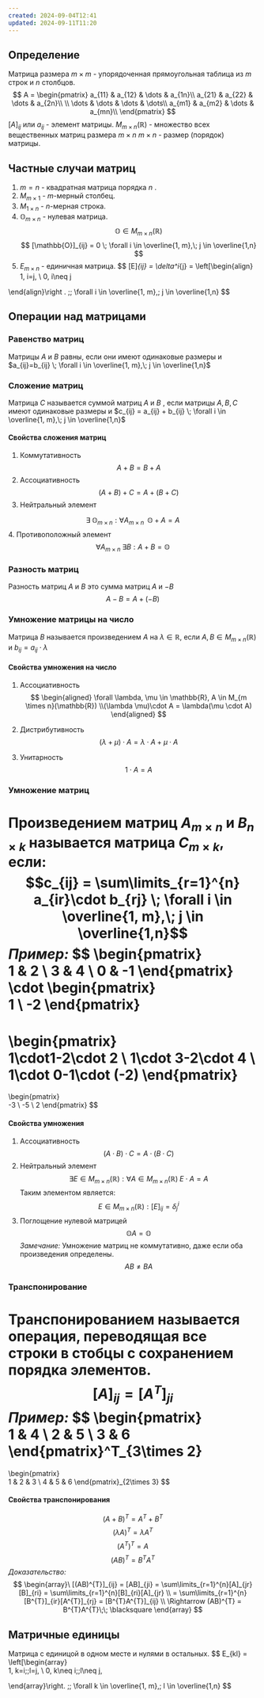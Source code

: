 ```yaml
---
created: 2024-09-04T12:41
updated: 2024-09-11T11:20
---
```

## Определение
 Матрица размера $m\times m$ - упорядоченная прямоугольная таблица из $m$ строк и $n$ столбцов.
$$
A = \begin{pmatrix}  
a_{11} & a_{12} & \dots & a_{1n}\\  
a_{21} & a_{22} & \dots & a_{2n}\\ \\
\dots & \dots & \dots & \dots\\  
a_{m1} & a_{m2} & \dots & a_{mn}\\  
\end{pmatrix}
$$
$[A]_{ij}$ или $a_{ij}$ - элемент матрицы.
$M_{m \times n}(\mathbb{R})$ - множество всех вещественных матриц размера $m\times n$ 
$m \times n$ - размер (порядок) матрицы.

## Частные случаи матриц
1. $m=n$ - квадратная матрица порядка $n$ .
2. $M_{m \times 1}$ - $m$-мерный столбец.
3. $M_{1 \times n}$ - $n$-мерная строка.
4. $\mathbb{O}_{m \times n}$ - нулевая матрица.
$$
\mathbb{O}\in M_{m \times n}(\mathbb{R})
$$
$$
[\mathbb{O}]_{ij} = 0 \; \forall i \in \overline{1, m},\; j \in \overline{1,n}
$$
5. $E_{m \times n}$ - единичная матрица.
$$
[E]_{ij} = \delta^i_{j} = \left[\begin{align}
1, i=j, \\
0, i\neq j

\end{align}\right . \;\; \forall i \in \overline{1, m},\; j \in \overline{1,n}
$$

## Операции над матрицами
### Равенство матриц
Матрицы $A$ и $B$ равны, если они имеют одинаковые размеры и $a_{ij}=b_{ij} \; \forall i \in \overline{1, m},\; j \in \overline{1,n}$ 

### Сложение матриц
Матрица $C$ называется суммой матриц $A$ и $B$ , если матрицы $A,B,C$ имеют одинаковые размеры и $c_{ij} = a_{ij} + b_{ij} \; \forall i \in \overline{1, m},\; j \in \overline{1,n}$

#### Свойства сложения матриц
1. Коммутативность
$$
A+B=B+A
$$
2. Ассоциативность
$$
(A+B)+C = A+(B+C)
$$
3. Нейтральный элемент

$$
\exists \; \mathbb{O}_{m \times n} : \forall A_{m \times n} \;\; \mathbb{O} + A = A
$$
4. Противоположный элемент
$$
\forall A_{m \times n}\; \exists B : A+B=\mathbb{O}
$$

### Разность матриц
Разность матриц $A$ и $B$ это сумма матриц $A$ и $-B$
$$
A-B =A+(-B)
$$
### Умножение матрицы на число
Матрица $B$ называется произведением $A$ на $\lambda \in \mathbb{R}$, если $A,B\in M_{m \times n}(\mathbb{R})$ и $b_{ij}=a_{ij}\cdot\lambda$

#### Свойства умножения на число
1. Ассоциативность
$$
\begin{aligned}
\forall \lambda, \mu \in \mathbb{R}, A \in M_{m \times n}(\mathbb{R}) \\(\lambda \mu)\cdot A = \lambda(\mu \cdot A)
\end{aligned}
$$
2. Дистрибутивность
$$
(\lambda + \mu)\cdot A = \lambda \cdot A+\mu \cdot A
$$

3. Унитарность
$$
1\cdot A = A
$$

### Умножение матриц
Произведением матриц $A_{m \times n}$ и $B_{n \times k}$ называется матрица $C_{m\times k}$, если:
$$c_{ij} = \sum\limits_{r=1}^{n} a_{ir}\cdot b_{rj} \; \forall i \in \overline{1, m},\; j \in \overline{1,n}$$ *Пример:*
$$
\begin{pmatrix}  
1 & 2  \\
3 & 4 \\
0 & -1
\end{pmatrix}
\cdot
\begin{pmatrix}  
1 \\
-2
\end{pmatrix}
=
\begin{pmatrix}  
1\cdot1-2\cdot 2 \\
1\cdot 3-2\cdot 4 \\
1\cdot 0-1\cdot (-2)
\end{pmatrix}
=
\begin{pmatrix}  
-3 \\
-5 \\
2
\end{pmatrix}
$$
#### Свойства умножения
1. Ассоциативность
$$
(A\cdot B)\cdot C = A\cdot(B\cdot C)
$$
2. Нейтральный элемент
$$
\exists E \in M_{m \times n}(\mathbb{R}) : \forall A \in M_{m \times n}(\mathbb{R}) \; E\cdot A =A
$$
	Таким элементом является:
$$
 E \in M_{m \times n}(\mathbb{R}) : [E]_{ij} = \delta^i_{j}
$$
3. Поглощение нулевой матрицей
$$
\mathbb{O} A = \mathbb{O}
$$
*Замечание:* Умножение матриц не коммутативно, даже если оба произведения определены.
$$
A B\neq BA
$$
### Транспонирование
Транспонированием называется операция, переводящая все строки в стобцы с сохранением порядка элементов.
$$
[A]_{ij}=[A^T]_{ji}
$$
*Пример:*
$$
\begin{pmatrix}  
1 & 4  \\
2 & 5 \\
3 & 6
\end{pmatrix}^T_{3\times 2}
=
\begin{pmatrix}  
1 & 2 & 3 \\
4 & 5 & 6
\end{pmatrix}_{2\times 3}
$$
#### Свойства транспонирования
$$
(A+B)^T=A^T+B^T
$$
$$
(\lambda A)^T=\lambda A^T
$$
$$
(A^T)^T=A
$$
$$
(AB)^T=B^TA^T
$$
*Доказательство:* $$
\begin{array}\
[(AB)^{T}]_{ij} = [AB]_{ji} = \sum\limits_{r=1}^{n}[A]_{jr}[B]_{ri} = \sum\limits_{r=1}^{n}[B]_{ri}[A]_{jr}  \\
= \sum\limits_{r=1}^{n}[B^{T}]_{ir}[A^{T}]_{rj} = [B^{T}A^{T}]_{ij} \\
\Rightarrow (AB)^{T} = B^{T}A^{T}\;\; \blacksquare
\end{array}
$$
## Матричные единицы
Матрица с единицой в одном месте и нулями в остальных.
$$
E_{kl} = \left[\begin{array}\
1, k=i;\;l=j, \\
0, k\neq i;\;l\neq j,

\end{array}\right. \;\; \forall k \in \overline{1, m},\; l \in \overline{1,n}
$$
